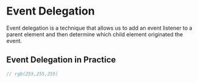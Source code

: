 # Event Delegation

Event delegation is a technique that allows us to add an event listener to a parent element and then determine which child element originated the event.

## Event Delegation in Practice

```javascript
// rgb(255,255,255)
```
